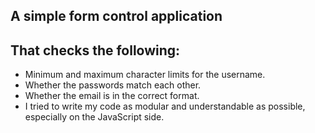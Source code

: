 
## A simple form control application

## That checks the following:

- Minimum and maximum character limits for the username.
- Whether the passwords match each other.
- Whether the email is in the correct format.
- I tried to write my code as modular and understandable as possible, especially on the JavaScript side.

